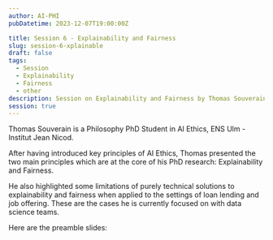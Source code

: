 ```yaml
---
author: AI-PHI
pubDatetime: 2023-12-07T19:00:00Z

title: Session 6 - Explainability and Fairness
slug: session-6-xplainable
draft: false
tags:
  - Session
  - Explainability
  - Fairness
  - other
description: Session on Explainability and Fairness by Thomas Souverain
session: true
---
```


Thomas Souverain is a Philosophy PhD Student in AI Ethics, ENS Ulm - Institut Jean Nicod.

After having introduced key principles of AI Ethics, Thomas presented the two main principles which are at the core of his PhD research: Explainability and Fairness.

He also highlighted some limitations of purely technical solutions to explainability and fairness when applied to the settings of loan lending and job offering. These are the cases he is currently focused on with data science teams.

<!-- PDF: AI-PHI-6-Applied AI Ethics (AI Phi).pdf | title: Presentation on Explainability and Fairness by Thomas Souverain | type: presentation -->

Here are the preamble slides:

<!-- PDF: AI-PHI-6-Preamble.pdf | title: Preamble slides before the Explainability and Fairness presentation  | type: preamble -->
